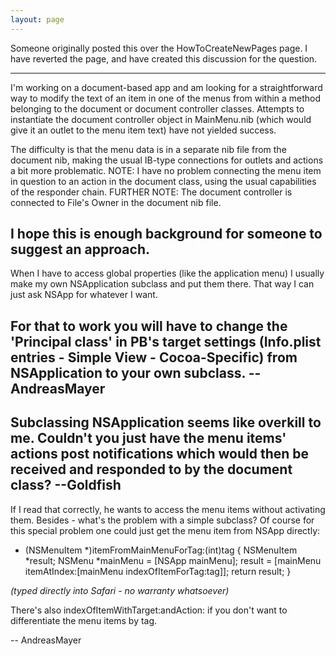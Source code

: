 ```yaml
---
layout: page
---
```


Someone originally posted this over the HowToCreateNewPages page. I have reverted the page, and have created this discussion for the question.

----

I'm working on a document-based app and am looking for a straightforward way to modify the text of an item in one of the menus from  within a method belonging to the document or document controller classes. Attempts to instantiate the document controller object in MainMenu.nib (which would give it an outlet to the menu item text) have not yielded success. 

The difficulty is that the menu data is in a separate nib file from the document nib, making the usual IB-type connections for outlets and actions a bit more problematic. NOTE: I have no problem connecting the menu item in question to an action in the document class, using the usual capabilities of the responder chain. FURTHER NOTE: The document controller is connected to File's Owner in the document nib file. 

I hope this is enough background for someone to suggest an approach.
----
When I have to access global properties (like the application menu) I usually make my own NSApplication subclass and put them there. That way I can just ask NSApp for whatever I want.

For that to work you will have to change the 'Principal class' in PB's target settings (Info.plist entries - Simple View - Cocoa-Specific) from NSApplication to your own subclass. -- AndreasMayer
----
Subclassing NSApplication seems like overkill to me. Couldn't you just have the menu items' actions post notifications which would then be received and responded to by the document class? --Goldfish
----
If I read that correctly, he wants to access the menu items without activating them. Besides - what's the problem with a simple subclass? Of course for this special problem one could just get the menu item from NSApp directly:

    
- (NSMenuItem *)itemFromMainMenuForTag:(int)tag
{
   NSMenuItem *result;
   NSMenu *mainMenu = [NSApp mainMenu];
   result = [mainMenu itemAtIndex:[mainMenu indexOfItemForTag:tag]];
   return result; 
}

*(typed directly into Safari - no warranty whatsoever)*

There's also indexOfItemWithTarget:andAction: if you don't want to differentiate the menu items by tag.

 -- AndreasMayer
